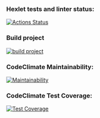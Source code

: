 ### Hexlet tests and linter status:

[![Actions Status](https://github.com/leokalentev/java-project-78/actions/workflows/hexlet-check.yml/badge.svg)](https://github.com/leokalentev/java-project-78/actions)

### Build project

[![build project](https://github.com/leokalentev/java-project-78/actions/workflows/main.yml/badge.svg)](https://github.com/leokalentev/java-project-78/actions/workflows/main.yml)

### CodeClimate Maintainability:

[![Maintainability](https://api.codeclimate.com/v1/badges/293e29604f2cfe8773e8/maintainability)](https://codeclimate.com/github/leokalentev/java-project-78/maintainability)

### CodeClimate Test Coverage:

[![Test Coverage](https://api.codeclimate.com/v1/badges/293e29604f2cfe8773e8/test_coverage)](https://codeclimate.com/github/leokalentev/java-project-78/test_coverage)
